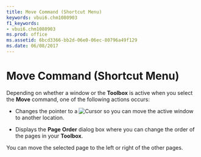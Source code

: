 ```yaml
---
title: Move Command (Shortcut Menu)
keywords: vbui6.chm1080903
f1_keywords:
- vbui6.chm1080903
ms.prod: office
ms.assetid: 6bcd3366-bb2d-06e0-06ec-80796a49f129
ms.date: 06/08/2017
---
```



# Move Command (Shortcut Menu)

Depending on whether a window or the **Toolbox** is active when you select the **Move** command, one of the following actions occurs:



- Changes the pointer to a 
![Cursor](images/movecur_ZA01201626.gif) so you can move the active window to another location.
    
- Displays the **Page** **Order** dialog box where you can change the order of the pages in your **Toolbox**.
    

You can move the selected page to the left or right of the other pages.

